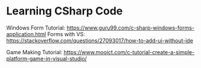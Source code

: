 # Learning CSharp Code #

Windows Form Tutorial: https://www.guru99.com/c-sharp-windows-forms-application.html
Forms with VS: https://stackoverflow.com/questions/27093017/how-to-add-ui-without-ide

Game Making Tutorial: https://www.mooict.com/c-tutorial-create-a-simple-platform-game-in-visual-studio/
